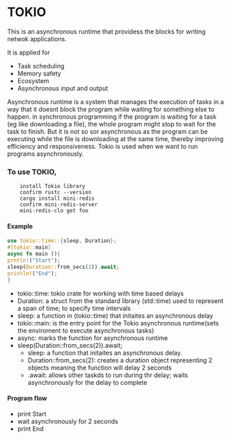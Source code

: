 # TOKIO
This is an asynchronous runtime that providess the blocks for writing netwok applications.

It is applied for 
- Task scheduling
- Memory safety
- Ecosystem
- Asynchronous input and output

Asynchronous runtime is a system that manages the execution of tasks in a way that it doesnt block the program while waiting for something else to happen.
in synchronous programming if the program is waiting for a task (eg like downloading a file), the whole program might stop to wait for the task to finish. But it is not so sor asynchronous as the program can be executing while the file is downloading at the same time, thereby improving efficiency and responsiveness.
Tokio is used when we want to run programs asynchronously.

### To use TOKIO, 
        
        install Tokio library
        confirm rustc --version
        cargo install mini-redis
        confirm mini-redis-server
        mini-redis-clo get foo

#### Example

```rust
use tokio::time::{sleep, Duration};
#[tokio::main]
async fn main (){
prntln!("Start");
sleep(Duration::from_secs(2)).await;
println!("End");
}
```

- tokio::time: tokio crate for working with time based delays
- Duration: a struct from the standard library (std::time) used to represent a span of time; to specify time intervals 
- sleep: a function in (tokio::time) that initaites an asynchronous delay
- tokio::main: is the entry point for the Tokio asynchronous runtime(sets the enviroment to execute asynchronous tasks)
- async: marks the function for asynchronous runtime 
- sleep(Duration::from_secs(2)).await;
    - sleep: a function that initaites an asynchronous delay.
    - Duration::from_secs(2): creates a duration object representing 2 objects meaning the function will delay 2 seconds 
    - .await: allows other taskds to run during thr delay; waits asynchronously for the delay to complete 

#### Program flow 
- print Start
- wait asynchronously for 2 seconds
- print End
